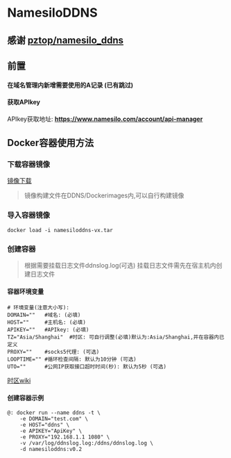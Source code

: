 # NamesiloDDNS

## 感谢 [pztop/namesilo_ddns](https://github.com/pztop/namesilo_ddns)

## 前置
#### 在域名管理内新增需要使用的A记录 (已有跳过)
#### 获取APIkey
APIkey获取地址: **https://www.namesilo.com/account/api-manager**

## Docker容器使用方法
### 下载容器镜像
[镜像下载](https://github.com/toolxg/Namesilo-DDNS-SSL/releases)
>镜像构建文件在DDNS/Dockerimages内,可以自行构建镜像

### 导入容器镜像
`docker load -i namesiloddns-vx.tar`

### 创建容器
> 根据需要挂载日志文件ddnslog.log(可选)
> 挂载日志文件需先在宿主机内创建日志文件

#### 容器环境变量
```
# 环境变量(注意大小写):
DOMAIN=""   #域名: (必填)
HOST=""     #主机名: (必填)
APIKEY=""   #APIkey: (必填)
TZ="Asia/Shanghai"  #时区: 可自行调整(必填)默认为:Asia/Shanghai,并在容器内已定义
PROXY=""    #socks5代理: (可选)
LOOPTIME="" #循环检查间隔: 默认为10分钟 (可选)
UTO=""      #公网IP获取接口超时时间(秒): 默认为5秒 (可选)
```
[时区wiki](https://en.wikipedia.org/wiki/List_of_tz_database_time_zones) 

#### 创建容器示例
```
@: docker run --name ddns -t \
    -e DOMAIN="test.com" \
    -e HOST="ddns" \
    -e APIKEY="ApiKey" \
    -e PROXY="192.168.1.1 1080" \
    -v /var/log/ddnslog.log:/ddns/ddnslog.log \
    -d namesiloddns:v0.2
```
